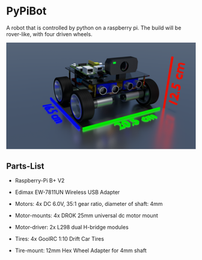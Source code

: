 # PyPiBot

A robot that is controlled by python on a raspberry pi.
The build will be rover-like, with four driven wheels.

![PyPiBot](0001.png)

## Parts-List
* Raspberry-Pi B+ V2
* Edimax EW-7811UN Wireless USB Adapter

* Motors: 4x DC 6.0V, 35:1 gear ratio, diameter of shaft: 4mm
* Motor-mounts: 4x DROK 25mm universal dc motor mount
* Motor-driver: 2x L298 dual H-bridge modules

* Tires: 4x GoolRC 1:10 Drift Car Tires
* Tire-mount: 12mm Hex Wheel Adapter for 4mm shaft


